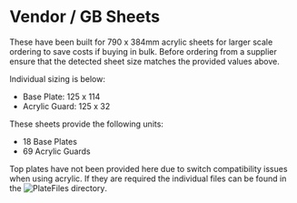# Vendor / GB Sheets

These have been built for 790 x 384mm acrylic sheets for larger scale ordering to save costs if buying in bulk. Before ordering from a supplier ensure that the detected sheet size matches the provided values above.

Individual sizing is below:

- Base Plate: 125 x 114
- Acrylic Guard: 125 x 32

These sheets provide the following units:
 - 18 Base Plates
 - 69 Acrylic Guards
 
Top plates have not been provided here due to switch compatibility issues when using acrylic. If they are required the individual files can be found in the ![PlateFiles directory](https://github.com/FootFingers/Puca/tree/main/PlateFiles).
